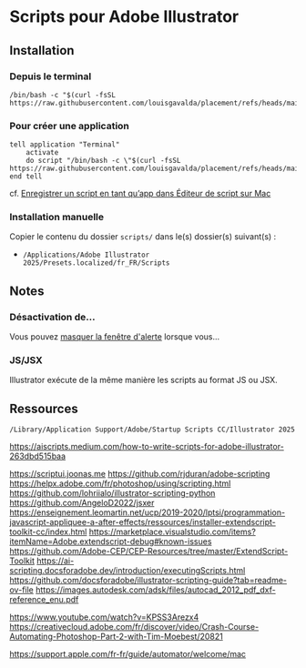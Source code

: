 # Scripts pour Adobe Illustrator

## Installation

### Depuis le terminal
```
/bin/bash -c "$(curl -fsSL https://raw.githubusercontent.com/louisgavalda/placement/refs/heads/main/install.sh)"
```

### Pour créer une application
```
tell application "Terminal"
	activate
	do script "/bin/bash -c \"$(curl -fsSL https://raw.githubusercontent.com/louisgavalda/placement/refs/heads/main/install.sh)\""
end tell
```
cf. [Enregistrer un script en tant qu’app dans Éditeur de script sur Mac](https://support.apple.com/fr-fr/guide/script-editor/scpedt1072/2.11/mac/15.0)

### Installation manuelle
Copier le contenu du dossier `scripts/` dans le(s) dossier(s) suivant(s) :
- `/Applications/Adobe Illustrator 2025/Presets.localized/fr_FR/Scripts`

## Notes

### Désactivation de...

Vous pouvez [masquer la fenêtre d'alerte](https://helpx.adobe.com/illustrator/using/automation-scripts.html) lorsque vous...
### JS/JSX
Illustrator exécute de la même manière les scripts au format JS ou JSX.

## Ressources

`/Library/Application Support/Adobe/Startup Scripts CC/Illustrator 2025`

https://aiscripts.medium.com/how-to-write-scripts-for-adobe-illustrator-263dbd515baa

https://scriptui.joonas.me
https://github.com/rjduran/adobe-scripting
https://helpx.adobe.com/fr/photoshop/using/scripting.html
https://github.com/lohriialo/illustrator-scripting-python
https://github.com/AngeloD2022/jsxer
https://enseignement.leomartin.net/ucp/2019-2020/lptsi/programmation-javascript-appliquee-a-after-effects/ressources/installer-extendscript-toolkit-cc/index.html
https://marketplace.visualstudio.com/items?itemName=Adobe.extendscript-debug#known-issues
https://github.com/Adobe-CEP/CEP-Resources/tree/master/ExtendScript-Toolkit
https://ai-scripting.docsforadobe.dev/introduction/executingScripts.html
https://github.com/docsforadobe/illustrator-scripting-guide?tab=readme-ov-file
https://images.autodesk.com/adsk/files/autocad_2012_pdf_dxf-reference_enu.pdf
 
https://www.youtube.com/watch?v=KPSS3Arezx4
https://creativecloud.adobe.com/fr/discover/video/Crash-Course-Automating-Photoshop-Part-2-with-Tim-Moebest/20821

https://support.apple.com/fr-fr/guide/automator/welcome/mac